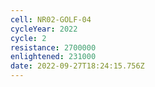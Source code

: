 ```yaml
---
cell: NR02-GOLF-04
cycleYear: 2022
cycle: 2
resistance: 2700000
enlightened: 231000
date: 2022-09-27T18:24:15.756Z
---
```


